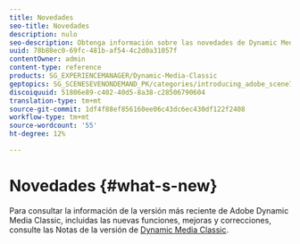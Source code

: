 ```yaml
---
title: Novedades
seo-title: Novedades
description: nulo
seo-description: Obtenga información sobre las novedades de Dynamic Media Classic a través de las notas de la versión actuales.
uuid: 78b88ec0-69fc-481b-af54-4c2d0a31057f
contentOwner: admin
content-type: reference
products: SG_EXPERIENCEMANAGER/Dynamic-Media-Classic
geptopics: SG_SCENESEVENONDEMAND_PK/categories/introducing_adobe_scene7
discoiquuid: 51806e89-c402-40d5-8a38-c28506790604
translation-type: tm+mt
source-git-commit: 1df4f88ef856160ee06c43dc6ec430df122f2408
workflow-type: tm+mt
source-wordcount: '55'
ht-degree: 12%

---
```



# Novedades {#what-s-new}

Para consultar la información de la versión más reciente de Adobe Dynamic Media Classic, incluidas las nuevas funciones, mejoras y correcciones, consulte las Notas de la versión de [Dynamic Media Classic](https://docs.adobe.com/content/help/en/dynamic-media-developer-resources/release-notes/s7rn2017.html).
